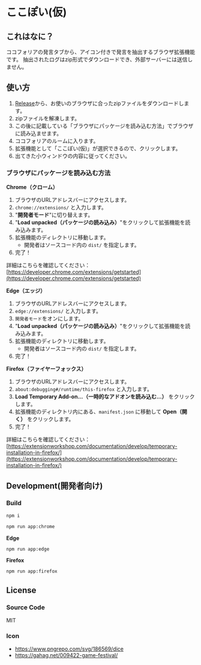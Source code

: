# ここぽい(仮)
## これはなに？
ココフォリアの発言タブから、アイコン付きで発言を抽出するブラウザ拡張機能です。
抽出されたログはzip形式でダウンロードでき、外部サーバーには送信しません。

## 使い方
1. [Release](./releases)から、お使いのブラウザに合ったzipファイルをダウンロードします。
2. zipファイルを解凍します。
3. この後に記載している「ブラウザにパッケージを読み込む方法」でブラウザに読み込ませます。
4. ココフォリアのルームに入ります。
5. 拡張機能として「ここぽい(仮)」が選択できるので、クリックします。
6. 出てきた小ウィンドウの内容に従ってください。

### ブラウザにパッケージを読み込む方法

**Chrome（クローム）**

1. ブラウザのURLアドレスバーにアクセスします。
2. `chrome://extensions/` と入力します。
3. "**開発者モード**"に切り替えます。
4. "**Load unpacked（パッケージの読み込み）**"をクリックして拡張機能を読み込みます。
5. 拡張機能のディレクトリに移動します。
    - 開発者はソースコード内の `dist/` を指定します。
6. 完了！

詳細はこちらを確認してください：[https://developer.chrome.com/extensions/getstarted](https://developer.chrome.com/extensions/getstarted)

**Edge（エッジ）**

1. ブラウザのURLアドレスバーにアクセスします。
2. `edge://extensions/` と入力します。
3. `開発者モード`をオンにします。
4. "**Load unpacked（パッケージの読み込み）**"をクリックして拡張機能を読み込みます。
5. 拡張機能のディレクトリに移動します。
    - 開発者はソースコード内の `dist/` を指定します。
6. 完了！

**Firefox（ファイヤーフォックス）**

1. ブラウザのURLアドレスバーにアクセスします。
2. `about:debugging#/runtime/this-firefox` と入力します。
3. **Load Temporary Add-on...（一時的なアドオンを読み込む...）** をクリックします。
4. 拡張機能のディレクトリ内にある、`manifest.json` に移動して **Open（開く）** をクリックします。
5. 完了！

詳細はこちらを確認してください：[https://extensionworkshop.com/documentation/develop/temporary-installation-in-firefox/](https://extensionworkshop.com/documentation/develop/temporary-installation-in-firefox/)

## Development(開発者向け)

### Build

```bash
npm i
```

```bash
npm run app:chrome
```

**Edge**

```bash
npm run app:edge
```

**Firefox**

```bash
npm run app:firefox
```

## License
### Source Code
MIT

### Icon
- https://www.pngrepo.com/svg/186569/dice
- https://gahag.net/009422-game-festival/